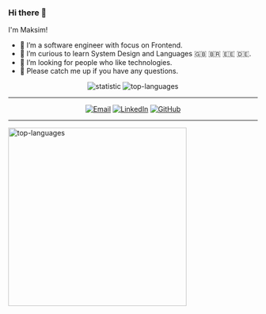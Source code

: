 ### Hi there 👋

I'm Maksim!

- 🔭 I’m a software engineer with focus on Frontend.
- 🌱 I’m curious to learn System Design and Languages 🇬🇧 🇧🇷 🇪🇪 🇩🇪.
- 🤔 I’m looking for people who like technologies.
- 💬 Please catch me up if you have any questions.

<p align = "center">
  <img src = "https://github-readme-stats.vercel.app/api?username=MaxFlower&show_icons=true&theme=onedark&line_height=33" alt="statistic">
  <img src = "https://github-readme-stats.vercel.app/api/top-langs/?username=MaxFlower&hide_langs_below=.25&theme=onedark" alt="top-languages">
</p>

---------------------------------------------------------------------------------------------------------------------------------------------------------------------------------

<p align = "center">
  <a href="mailto:maxtsvetapple@gmail.com" target="_blank"><img src="https://img.shields.io/badge/-Gmail-c14438?style=flat-square&logo=Gmail&logoColor=white" alt="Email"></a>
  <a href="https://www.linkedin.com/in/maksim-tsvetkov" target="_blank"><img src="https://img.shields.io/badge/LinkedIn-%230077B5.svg?&style=flat-square&logo=linkedin&logoColor=white" alt="LinkedIn"></a>
  <a href="https://github.com/MaxFlower" target="_blank"><img src="https://img.shields.io/badge/-GitHub-181717?style=flat-square&logo=github" alt="GitHub"></a>
</p>

---------------------------------------------------------------------------------------------------------------------------------------------------------------------------------
<p>
    <img src ="https://github.com/MaxFlower/MaxFlower/assets/10515741/b58e88c1-2a74-4fc7-bbc1-77e7891da1f2" alt="top-languages" width="360px">
</p>

